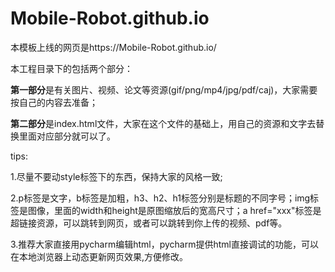 # Mobile-Robot.github.io
<p>本模板上线的网页是https://Mobile-Robot.github.io/</p>
<p>本工程目录下的包括两个部分：</p>
<p><b>第一部分</b>是有关图片、视频、论文等资源(gif/png/mp4/jpg/pdf/caj)，大家需要按自己的内容去准备；</p>
<p><b>第二部分</b>是index.html文件，大家在这个文件的基础上，用自己的资源和文字去替换里面对应部分就可以了。</p>
<p>tips:</p>
<p>1.尽量不要动style标签下的东西，保持大家的风格一致;</p>
<p>2.p标签是文字，b标签是加粗，h3、h2、h1标签分别是标题的不同字号；img标签是图像，里面的width和height是原图缩放后的宽高尺寸；a href="xxx"标签是超链接资源，可以跳转到网页，或者可以跳转到你上传的视频、pdf等。</p>
<p>3.推荐大家直接用pycharm编辑html，pycharm提供html直接调试的功能，可以在本地浏览器上动态更新网页效果,方便修改。</p>
